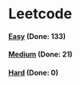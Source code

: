 # Leetcode

<h4><a href="https://github.com/lon-yang/leetcode/blob/master/docs/Easy.md">Easy</a>  (Done: 133)</h4>
<h4><a href="https://github.com/lon-yang/leetcode/blob/master/docs/Medium.md">Medium</a>  (Done: 21)</h4>
<h4><a href="https://github.com/lon-yang/leetcode/blob/master/docs/Hard.md">Hard</a>  (Done: 0)</h4>